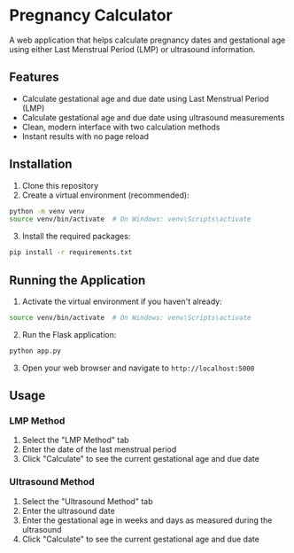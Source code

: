 # Pregnancy Calculator

A web application that helps calculate pregnancy dates and gestational age using either Last Menstrual Period (LMP) or ultrasound information.

## Features

- Calculate gestational age and due date using Last Menstrual Period (LMP)
- Calculate gestational age and due date using ultrasound measurements
- Clean, modern interface with two calculation methods
- Instant results with no page reload

## Installation

1. Clone this repository
2. Create a virtual environment (recommended):
```bash
python -m venv venv
source venv/bin/activate  # On Windows: venv\Scripts\activate
```

3. Install the required packages:
```bash
pip install -r requirements.txt
```

## Running the Application

1. Activate the virtual environment if you haven't already:
```bash
source venv/bin/activate  # On Windows: venv\Scripts\activate
```

2. Run the Flask application:
```bash
python app.py
```

3. Open your web browser and navigate to `http://localhost:5000`

## Usage

### LMP Method
1. Select the "LMP Method" tab
2. Enter the date of the last menstrual period
3. Click "Calculate" to see the current gestational age and due date

### Ultrasound Method
1. Select the "Ultrasound Method" tab
2. Enter the ultrasound date
3. Enter the gestational age in weeks and days as measured during the ultrasound
4. Click "Calculate" to see the current gestational age and due date
